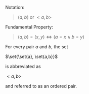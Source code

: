 Notation:

> $(a,b)$ or $<a,b>$

Fundamental Property:

> $(a,b)=(x,y) \iff (a=x \land b=y)$

For every pair $a$ and $b$, the set

$\set{\set{a}, \set{a,b}}$

is abbreviated as

$<a, b>$

and referred to as an ordered pair.
